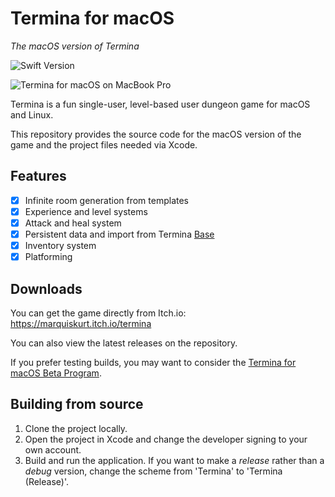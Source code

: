 # Termina for macOS
_The macOS version of Termina_

![Swift Version](https://img.shields.io/badge/swift-4.2-orange.svg)

![Termina for macOS on MacBook Pro](https://terminagame.github.io/assets/termina_macbook.png)

Termina is a fun single-user, level-based user dungeon game for macOS and Linux.

This repository provides the source code for the macOS version of the game and the project files needed via Xcode.

## Features
- [x] Infinite room generation from templates
- [x] Experience and level systems
- [x] Attack and heal system
- [x] Persistent data and import from Termina [Base](https://github.com/TerminaGame/base)
- [x] Inventory system
- [x] Platforming

## Downloads
You can get the game directly from Itch.io: https://marquiskurt.itch.io/termina

You can also view the latest releases on the repository.

If you prefer testing builds, you may want to consider the [Termina for macOS Beta Program](https://terminagame.github.io/mac/tutoriel.html).

## Building from source

1. Clone the project locally.
2. Open the project in Xcode and change the developer signing to your own account.
3. Build and run the application. If you want to make a _release_ rather than a _debug_ version, change the scheme from 'Termina' to 'Termina (Release)'.
